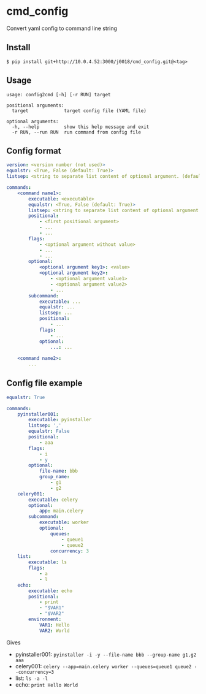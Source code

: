 # cmd_config

Convert yaml config to command line string


## Install

```shell=
$ pip install git+http://10.0.4.52:3000/j0018/cmd_config.git@<tag>
```

## Usage

```shell=
usage: config2cmd [-h] [-r RUN] target

positional arguments:
  target             target config file (YAML file)

optional arguments:
  -h, --help         show this help message and exit
  -r RUN, --run RUN  run command from config file
```


## Config format

```yaml
version: <version number (not used)>
equalstr: <True, False (default: True)>
listsep: <string to separate list content of optional argument. (default: " ")>

commands:
    <command name1>:
        executable: <executable>
        equalstr: <True, False (default: True)>
        listsep: <string to separate list content of optional argument. (default: " ")>
        positional:
            - <first positional argument>
            - ...
            - ...
        flags:
            - <optional argument without value>
            - ...
            - ...
        optional:
            <optional argument key1>: <value>
            <optional argument key2>:
                - <optional argument value1>
                - <optional argument value2>
                - ...
        subcommand:
            executable: ...
            equalstr: ...
            listsep: ...
            positional:
                - ...
            flags:
                - ...
            optional:
                ...: ...
            
    <command name2>:
        ...
```


## Config file example

```yaml
equalstr: True

commands:
    pyinstaller001:
        executable: pyinstaller
        listsep: ','
        equalstr: False
        positional:
            - aaa
        flags:
            - i
            - y
        optional:
            file-name: bbb
            group_name:
                - g1
                - g2
    celery001:
        executable: celery
        optional:
            app: main.celery
        subcommand:
            executable: worker
            optional:
                queues:
                    - queue1
                    - queue2
                concurrency: 3
    list:
        executable: ls
        flags:
            - a
            - l
    echo:
        executable: echo
        positional:
            - print
            - "$VAR1"
            - "$VAR2"
        environment:
            VAR1: Hello
            VAR2: World
```
Gives
- pyinstaller001: `pyinstaller -i -y --file-name bbb --group-name g1,g2 aaa`
- celery001: `celery --app=main.celery worker --queues=queue1 queue2 --concurrency=3`
- list: `ls -a -l`
- echo: `print Hello World`
